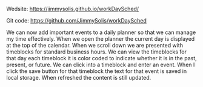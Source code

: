  Wedsite: https://jimmysolis.github.io/workDaySched/


 Git code: https://github.com/JimmySolis/workDaySched
 
 
 
 
 
 
 We can now add important events to a daily planner so that we can manage my time effectively.
 When we open the planner the current day is displayed at the top of the calendar.
 When we scroll down we are presented with timeblocks for standard business hours.
We can  view the timeblocks for that day each timeblock it is color coded to indicate whether it is in the past, present, or future.
We can click into a timeblock and enter an event.
When I click the save button for that timeblock the text for that event is saved in local storage.
When refreshed the content is still updated.

